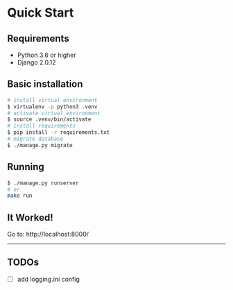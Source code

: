 # Quick Start

## Requirements

- Python 3.6 or higher
- Django 2.0.12


## Basic installation

```bash
# install virtual environment
$ virtualenv -p python3 .venv
# activate virtual environment
$ source .venv/bin/activate
# install requirements
$ pip install -r requirements.txt
# migrate database
$ ./manage.py migrate
```

## Running

```bash
$ ./manage.py runserver
# or
make run
```

## It Worked!

Go to: http://localhost:8000/


------

## TODOs

+ [ ] add logging.ini config
